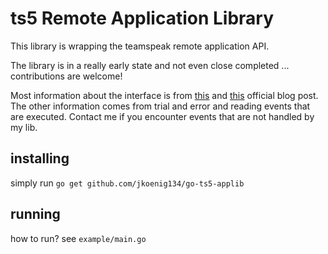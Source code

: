 # ts5 Remote Application Library

This library is wrapping the teamspeak remote application API.

The library is in a really early state and not even close completed ... contributions are welcome!

Most information about the interface is from [this](https://community.teamspeak.com/t/teamspeak-5-0-0-beta54-x/22988)
and [this](https://community.teamspeak.com/t/teamspeak-5-0-0-beta55/23318) official blog post. The other information
comes from trial and error and reading events that are executed. Contact me if you encounter events that are not handled
by my lib.

## installing

simply run `go get github.com/jkoenig134/go-ts5-applib`

## running

how to run? see `example/main.go`

